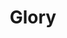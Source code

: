 ---
index: 11
layout: default
title: Glory
event: Selma to Montgomery March
artist: Common and John Legend
genre: Hip hop, soul
writer: John Stephens, Lonnie Lynn, Che Smith
producer: John Legend
album: Selma Soundtrack
label: ARTium/Def Jam Recordings a div. of UMG Recordings & Getting Out Our Dreams/Columbia Records/Sony Music Entertainment
country: USA
language: English
duration: '4:32'
released: 2014
soundcloud: https://w.soundcloud.com/player/?url=https%3A//api.soundcloud.com/tracks/179965085&color=%23fffad2&auto_play=false&hide_related=false&show_comments=true&show_user=true&show_reposts=false&show_teaser=true&visual=true
soundcloud-source: https://soundcloud.com/johnlegend/glory-ft-common
soundcloud-artist: https://soundcloud.com/johnlegend
award1: Academy Award for Best Orginal Song, 2015 
award2: Golden Globe for Best Orginal Song, 2015
award3: Best Song Written for Visual Media, 2016
description1: Glory was written for the film - Selma, which is about the Selma to Montgomery marches.
description: The song was performed by John Legend and Common for the 2020 National Democratic Convention which was dedicated to John Lewis who was an American civil rights leader and politician.
versions:
source1: https://www.rollingstone.com/music/music-news/john-legend-common-perform-glory-to-honor-john-lewis-at-2020-dnc-1047887/
---